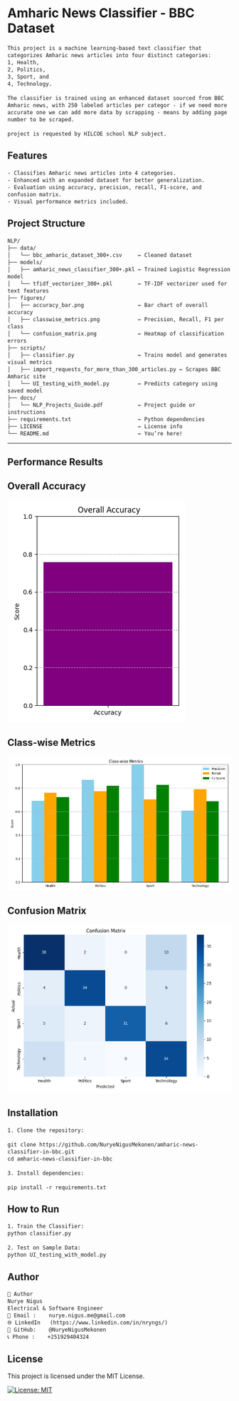 
# Amharic News Classifier - BBC Dataset
```
This project is a machine learning-based text classifier that categorizes Amharic news articles into four distinct categories: 
1, Health,
2, Politics,
3, Sport, and
4, Technology.

The classifier is trained using an enhanced dataset sourced from BBC Amharic news, with 250 labeled articles per categor - if we need more accurate one we can add more data by scrapping - means by adding page
number to be scraped.

project is requested by HILCOE school NLP subject.
```
##  Features
```
- Classifies Amharic news articles into 4 categories.
- Enhanced with an expanded dataset for better generalization.
- Evaluation using accuracy, precision, recall, F1-score, and confusion matrix.
- Visual performance metrics included.
```
##  Project Structure
```
NLP/
├── data/
│   └── bbc_amharic_dataset_300+.csv     ← Cleaned dataset
├── models/
│   ├── amharic_news_classifier_300+.pkl ← Trained Logistic Regression model
│   └── tfidf_vectorizer_300+.pkl        ← TF-IDF vectorizer used for text features
├── figures/
│   ├── accuracy_bar.png                 ← Bar chart of overall accuracy
│   ├── classwise_metrics.png            ← Precision, Recall, F1 per class
│   └── confusion_matrix.png             ← Heatmap of classification errors
├── scripts/
│   ├── classifier.py                    ← Trains model and generates visual metrics
│   ├── import_requests_for_more_than_300_articles.py ← Scrapes BBC Amharic site
│   └── UI_testing_with_model.py         ← Predicts category using saved model
├── docs/
│   └── NLP_Projects_Guide.pdf           ← Project guide or instructions
├── requirements.txt                     ← Python dependencies
├── LICENSE                              ← License info
└── README.md                            ← You’re here!
```
---

##  Performance Results

##  Overall Accuracy

![Accuracy](figures/accuracy_bar.png)

##  Class-wise Metrics

![Class Metrics](figures/classwise_metrics.png)

##  Confusion Matrix

![Confusion Matrix](figures/confusion_matrix.png)

##  Installation
```
1. Clone the repository:

git clone https://github.com/NuryeNigusMekonen/amharic-news-classifier-in-bbc.git
cd amharic-news-classifier-in-bbc

3. Install dependencies:

pip install -r requirements.txt
```
##  How to Run
```
1. Train the Classifier:
python classifier.py

2. Test on Sample Data:
python UI_testing_with_model.py
```

##  Author
```
👤 Author
Nurye Nigus
Electrical & Software Engineer
📧 Email :    nurye.nigus.me@gmail.com
🌐 LinkedIn   (https://www.linkedin.com/in/nryngs/)
🐙 GitHub:    @NuryeNigusMekonen
📞 Phone :    +251929404324

```
##  License

This project is licensed under the MIT License.

[![License: MIT](https://img.shields.io/badge/License-MIT-blue.svg)](LICENSE)
